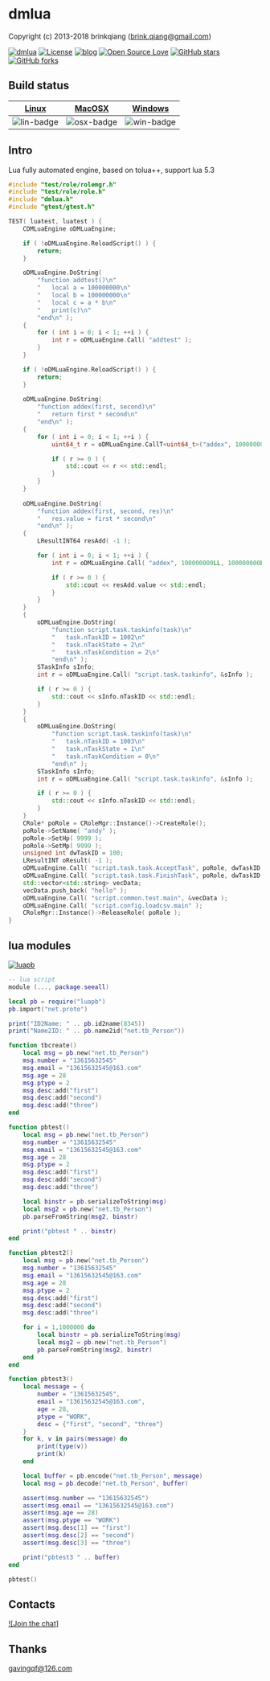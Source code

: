 # dmlua

Copyright (c) 2013-2018 brinkqiang (brink.qiang@gmail.com)

[![dmlua](https://img.shields.io/badge/brinkqiang-dmlua-blue.svg?style=flat-square)](https://github.com/brinkqiang/dmlua)
[![License](https://img.shields.io/badge/license-MIT-brightgreen.svg)](https://github.com/brinkqiang/dmlua/blob/master/LICENSE)
[![blog](https://img.shields.io/badge/Author-Blog-7AD6FD.svg)](https://brinkqiang.github.io/)
[![Open Source Love](https://badges.frapsoft.com/os/v3/open-source.png)](https://github.com/brinkqiang)
[![GitHub stars](https://img.shields.io/github/stars/brinkqiang/dmlua.svg?label=Stars)](https://github.com/brinkqiang/dmlua) 
[![GitHub forks](https://img.shields.io/github/forks/brinkqiang/dmlua.svg?label=Fork)](https://github.com/brinkqiang/dmlua)

## Build status
| [Linux][lin-link] | [MacOSX][osx-link] | [Windows][win-link] |
| :---------------: | :----------------: | :-----------------: |
| ![lin-badge]      | ![osx-badge]       | ![win-badge]        |

[lin-badge]: https://travis-ci.org/brinkqiang/dmlua.svg?branch=master "Travis build status"
[lin-link]:  https://travis-ci.org/brinkqiang/dmlua "Travis build status"
[osx-badge]: https://travis-ci.org/brinkqiang/dmlua.svg?branch=master "Travis build status"
[osx-link]:  https://travis-ci.org/brinkqiang/dmlua "Travis build status"
[win-badge]: https://ci.appveyor.com/api/projects/status/github/brinkqiang/dmlua?branch=master&svg=true "AppVeyor build status"
[win-link]:  https://ci.appveyor.com/project/brinkqiang/dmlua "AppVeyor build status"

## Intro
Lua fully automated engine, based on tolua++, support lua 5.3
```cpp
#include "test/role/rolemgr.h"
#include "test/role/role.h"
#include "dmlua.h"
#include "gtest/gtest.h"

TEST( luatest, luatest ) {
    CDMLuaEngine oDMLuaEngine;

    if ( !oDMLuaEngine.ReloadScript() ) {
        return;
    }

    oDMLuaEngine.DoString(
        "function addtest()\n"
        "   local a = 100000000\n"
        "   local b = 100000000\n"
        "   local c = a * b\n"
        "   print(c)\n"
        "end\n" );
    {
        for ( int i = 0; i < 1; ++i ) {
            int r = oDMLuaEngine.Call( "addtest" );
        }
    }

    if ( !oDMLuaEngine.ReloadScript() ) {
        return;
    }
    
    oDMLuaEngine.DoString(
        "function addex(first, second)\n"
        "   return first * second\n"
        "end\n" );
    {
        for ( int i = 0; i < 1; ++i ) {
            uint64_t r = oDMLuaEngine.CallT<uint64_t>("addex", 100000000LL, 100000000LL);

            if ( r >= 0 ) {
                std::cout << r << std::endl;
            }
        }
    }
    
    oDMLuaEngine.DoString(
        "function addex(first, second, res)\n"
        "   res.value = first * second\n"
        "end\n" );
    {
        LResultINT64 resAdd( -1 );

        for ( int i = 0; i < 1; ++i ) {
            int r = oDMLuaEngine.Call( "addex", 100000000LL, 100000000LL, &resAdd );

            if ( r >= 0 ) {
                std::cout << resAdd.value << std::endl;
            }
        }
    }
    {
        oDMLuaEngine.DoString(
            "function script.task.taskinfo(task)\n"
            "   task.nTaskID = 1002\n"
            "   task.nTaskState = 2\n"
            "   task.nTaskCondition = 2\n"
            "end\n" );
        STaskInfo sInfo;
        int r = oDMLuaEngine.Call( "script.task.taskinfo", &sInfo );

        if ( r >= 0 ) {
            std::cout << sInfo.nTaskID << std::endl;
        }
    }
    {
        oDMLuaEngine.DoString(
            "function script.task.taskinfo(task)\n"
            "   task.nTaskID = 1003\n"
            "   task.nTaskState = 1\n"
            "   task.nTaskCondition = 0\n"
            "end\n" );
        STaskInfo sInfo;
        int r = oDMLuaEngine.Call( "script.task.taskinfo", &sInfo );

        if ( r >= 0 ) {
            std::cout << sInfo.nTaskID << std::endl;
        }
    }
    CRole* poRole = CRoleMgr::Instance()->CreateRole();
    poRole->SetName( "andy" );
    poRole->SetHp( 9999 );
    poRole->SetMp( 9999 );
    unsigned int dwTaskID = 100;
    LResultINT oResult( -1 );
    oDMLuaEngine.Call( "script.task.task.AcceptTask", poRole, dwTaskID, &oResult );
    oDMLuaEngine.Call( "script.task.task.FinishTask", poRole, dwTaskID );
    std::vector<std::string> vecData;
    vecData.push_back( "hello" );
    oDMLuaEngine.Call( "script.common.test.main", &vecData );
    oDMLuaEngine.Call( "script.config.loadcsv.main" );
    CRoleMgr::Instance()->ReleaseRole( poRole );
}
```
## lua modules
[![luapb](https://github.com/brinkqiang/luapb)](https://github.com/brinkqiang/luapb)
```lua
-- lua script
module (..., package.seeall)

local pb = require("luapb")
pb.import("net.proto")

print("ID2Name: " .. pb.id2name(8345))
print("Name2ID: " .. pb.name2id("net.tb_Person"))

function tbcreate()
    local msg = pb.new("net.tb_Person")
    msg.number = "13615632545"
    msg.email = "13615632545@163.com"
    msg.age = 28
    msg.ptype = 2
    msg.desc:add("first")
    msg.desc:add("second")
    msg.desc:add("three")
end

function pbtest()
    local msg = pb.new("net.tb_Person")
    msg.number = "13615632545"
    msg.email = "13615632545@163.com"
    msg.age = 28
    msg.ptype = 2
    msg.desc:add("first")
    msg.desc:add("second")
    msg.desc:add("three")

    local binstr = pb.serializeToString(msg)
    local msg2 = pb.new("net.tb_Person")
    pb.parseFromString(msg2, binstr)

    print("pbtest " .. binstr)
end

function pbtest2()
    local msg = pb.new("net.tb_Person")
    msg.number = "13615632545"
    msg.email = "13615632545@163.com"
    msg.age = 28
    msg.ptype = 2
    msg.desc:add("first")
    msg.desc:add("second")
    msg.desc:add("three")

    for i = 1,1000000 do
        local binstr = pb.serializeToString(msg)
        local msg2 = pb.new("net.tb_Person")
        pb.parseFromString(msg2, binstr)
    end
end

function pbtest3() 
    local message = {
        number = "13615632545",
        email = "13615632545@163.com",
        age = 28,
        ptype = "WORK",
        desc = {"first", "second", "three"}
    }
    for k, v in pairs(message) do
        print(type(v))
        print(k)
    end

    local buffer = pb.encode("net.tb_Person", message)
    local msg = pb.decode("net.tb_Person", buffer)

    assert(msg.number == "13615632545")
    assert(msg.email == "13615632545@163.com")
    assert(msg.age == 28)
    assert(msg.ptype == "WORK")
    assert(msg.desc[1] == "first")
    assert(msg.desc[2] == "second")
    assert(msg.desc[3] == "three")

    print("pbtest3 " .. buffer)
end

pbtest()
```
## Contacts
[![Join the chat]](https://gitter.im/brinkqiang/dmlua)

## Thanks
gavingqf@126.com
